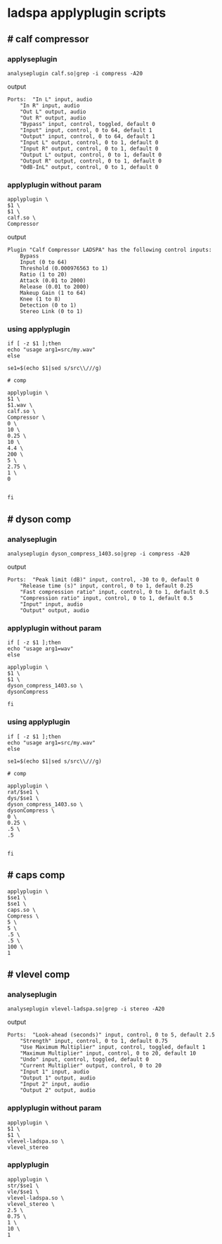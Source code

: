 # ladspa applyplugin scripts

## # calf compressor

### applyseplugin

```
analyseplugin calf.so|grep -i compress -A20
```

output

```
Ports:	"In L" input, audio
	"In R" input, audio
	"Out L" output, audio
	"Out R" output, audio
	"Bypass" input, control, toggled, default 0
	"Input" input, control, 0 to 64, default 1
	"Output" input, control, 0 to 64, default 1
	"Input L" output, control, 0 to 1, default 0
	"Input R" output, control, 0 to 1, default 0
	"Output L" output, control, 0 to 1, default 0
	"Output R" output, control, 0 to 1, default 0
	"0dB-InL" output, control, 0 to 1, default 0
```

### applyplugin without param
```
applyplugin \
$1 \
$1 \
calf.so \
Compressor
```
output

```
Plugin "Calf Compressor LADSPA" has the following control inputs:
	Bypass
	Input (0 to 64)
	Threshold (0.000976563 to 1)
	Ratio (1 to 20)
	Attack (0.01 to 2000)
	Release (0.01 to 2000)
	Makeup Gain (1 to 64)
	Knee (1 to 8)
	Detection (0 to 1)
	Stereo Link (0 to 1)
```

### using applyplugin

```
if [ -z $1 ];then
echo "usage arg1=src/my.wav"
else

se1=$(echo $1|sed s/src\\///g)

# comp

applyplugin \
$1 \
$1.wav \
calf.so \
Compressor \
0 \
10 \
0.25 \
10 \
4.4 \
200 \
5 \
2.75 \
1 \
0


fi

```

## # dyson comp
### analyseplugin

```
analyseplugin dyson_compress_1403.so|grep -i compress -A20
```
output

```
Ports:	"Peak limit (dB)" input, control, -30 to 0, default 0
	"Release time (s)" input, control, 0 to 1, default 0.25
	"Fast compression ratio" input, control, 0 to 1, default 0.5
	"Compression ratio" input, control, 0 to 1, default 0.5
	"Input" input, audio
	"Output" output, audio
```

### applyplugin without param

```
if [ -z $1 ];then
echo "usage arg1=wav"
else

applyplugin \
$1 \
$1 \
dyson_compress_1403.so \
dysonCompress

fi
```
### using applyplugin

```
if [ -z $1 ];then
echo "usage arg1=src/my.wav"
else

se1=$(echo $1|sed s/src\\///g)

# comp

applyplugin \
rat/$se1 \
dys/$se1 \
dyson_compress_1403.so \
dysonCompress \
0 \
0.25 \
.5 \
.5


fi
```

## # caps comp

```
applyplugin \
$se1 \
$se1 \
caps.so \
Compress \
5 \
5 \
.5 \
.5 \
100 \
1
```

## # vlevel comp

### analyseplugin

```
analyseplugin vlevel-ladspa.so|grep -i stereo -A20
```

output
```
Ports:	"Look-ahead (seconds)" input, control, 0 to 5, default 2.5
	"Strength" input, control, 0 to 1, default 0.75
	"Use Maximum Multiplier" input, control, toggled, default 1
	"Maximum Multiplier" input, control, 0 to 20, default 10
	"Undo" input, control, toggled, default 0
	"Current Multiplier" output, control, 0 to 20
	"Input 1" input, audio
	"Output 1" output, audio
	"Input 2" input, audio
	"Output 2" output, audio
```
### applyplugin without param

```
applyplugin \
$1 \
$1 \
vlevel-ladspa.so \
vlevel_stereo
```

### applyplugin


```
applyplugin \
str/$se1 \
vle/$se1 \
vlevel-ladspa.so \
vlevel_stereo \
2.5 \
0.75 \
1 \
10 \
1
```
